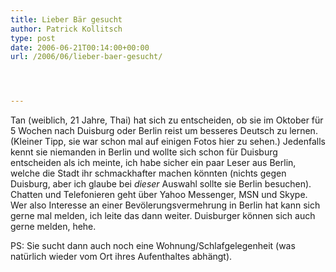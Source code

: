 ```yaml
---
title: Lieber Bär gesucht
author: Patrick Kollitsch
type: post
date: 2006-06-21T00:14:00+00:00
url: /2006/06/lieber-baer-gesucht/




---
```

Tan (weiblich, 21 Jahre, Thai) hat sich zu entscheiden, ob sie im Oktober für 5 Wochen nach Duisburg oder Berlin reist um besseres Deutsch zu lernen. (Kleiner Tipp, sie war schon mal auf einigen Fotos hier zu sehen.) Jedenfalls kennt sie niemanden in Berlin und wollte sich schon für Duisburg entscheiden als ich meinte, ich habe sicher ein paar Leser aus Berlin, welche die Stadt ihr schmackhafter machen könnten (nichts gegen Duisburg, aber ich glaube bei _dieser_ Auswahl sollte sie Berlin besuchen). Chatten und Telefonieren geht über Yahoo Messenger, MSN und Skype. Wer also Interesse an einer Bevölerungsvermehrung in Berlin hat kann sich gerne mal melden, ich leite das dann weiter. Duisburger können sich auch gerne melden, hehe.

PS: Sie sucht dann auch noch eine Wohnung/Schlafgelegenheit (was natürlich wieder vom Ort ihres Aufenthaltes abhängt).
